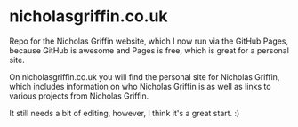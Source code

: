 # nicholasgriffin.co.uk
Repo for the Nicholas Griffin website, which I now run via the GitHub Pages, because GitHub is awesome and Pages is free, which is great for a personal site.

On nicholasgriffin.co.uk you will find the personal site for Nicholas Griffin, which includes information on who Nicholas Griffin is as well as links to various projects from Nicholas Griffin.

It still needs a bit of editing, however, I think it's a great start. :)
